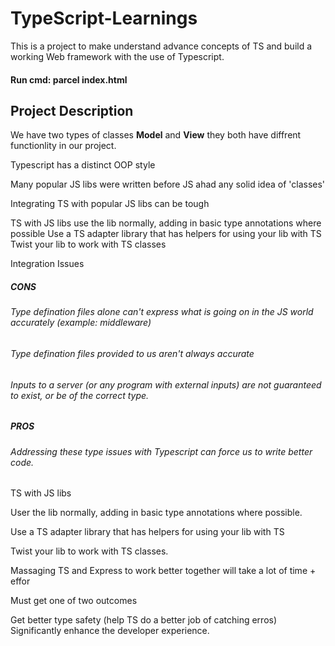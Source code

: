 # TypeScript-Learnings

This is a project to make understand advance
concepts of TS and build a working Web framework with the use of Typescript.

#### Run cmd: parcel index.html

## Project Description

We have two types of classes **Model** and **View** they both have diffrent functionlity in our project.

Typescript has a distinct OOP style

Many popular JS libs were written before JS ahad any solid idea of 'classes'

Integrating TS with popular JS libs can be tough

TS with JS libs
use the lib normally, adding in basic type annotations where possible
Use a TS adapter library that has helpers for using your lib with TS
Twist your lib to work with TS classes

Integration Issues

##### CONS

###### Type defination files alone can't express what is going on in the JS world accurately (example: middleware)

###### Type defination files provided to us aren't always accurate

###### Inputs to a server (or any program with external inputs) are not guaranteed to exist, or be of the correct type.

##### PROS

###### Addressing these type issues with Typescript can force us to write better code.

TS with JS libs

User the lib normally, adding in basic type annotations where possible.

Use a TS adapter library that has helpers for using your lib with TS

Twist your lib to work with TS classes.

Massaging TS and Express to work better together will take a lot of time + effor

Must get one of two outcomes

Get better type safety (help TS do a better job of catching erros)
Significantly enhance the developer experience.
